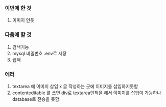 ### 이번에 한 것

1.  이미지 인풋

### 다음에 할 것

1.  검색기능
2.  mysql 비밀번호 .env로 저장
3.  웹팩

### 에러

1. textarea 에 이미지 삽입 x 글 작성하는 곳에 이미지를 삽입하지못함
2. contenteditable 를 쓰면 div로 textarea인척을 해서 이미지를 삽입이 가능하나 database로 전송을 못함
